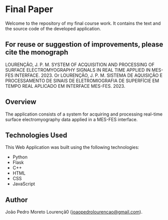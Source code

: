 # Final Paper

Welcome to the repository of my final course work. It contains the text and the source code of the developed application.

## For reuse or suggestion of improvements, please cite the monograph
LOURENÇÃO, J. P. M. SYSTEM OF ACQUISITION AND PROCESSING OF SURFACE ELECTROMYOGRAPHY SIGNALS IN REAL TIME APPLIED IN MES-FES INTERFACE. 2023.
Or
LOURENÇÃO, J. P. M. SISTEMA DE AQUISIÇÃO E PROCESSAMENTO DE SINAIS DE ELETROMIOGRAFIA DE SUPERFÍCIE EM TEMPO REAL APLICADO EM INTERFACE MES-FES. 2023.

## Overview

The application consists of a system for acquiring and processing real-time surface electromyography data applied in a MES-FES interface.

## Technologies Used

This Web Application was built using the following technologies:

- Python
- Flask
- C++
- HTML
- CSS
- JavaScript

## Author

João Pedro Moreto Lourençã0 (joaopedrolourencao@gmail.com).
